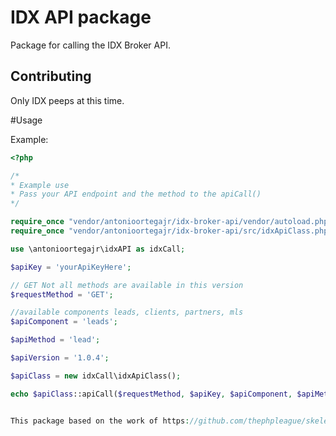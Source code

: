 # IDX API package

Package for calling the IDX Broker API.

## Contributing

Only IDX peeps at this time.


#Usage

Example:
```php
<?php

/*
* Example use
* Pass your API endpoint and the method to the apiCall()
*/

require_once "vendor/antonioortegajr/idx-broker-api/vendor/autoload.php";
require_once "vendor/antonioortegajr/idx-broker-api/src/idxApiClass.php";

use \antonioortegajr\idxAPI as idxCall;

$apiKey = 'yourApiKeyHere';

// GET Not all methods are available in this version
$requestMethod = 'GET';

//available components leads, clients, partners, mls
$apiComponent = 'leads';

$apiMethod = 'lead';

$apiVersion = '1.0.4';

$apiClass = new idxCall\idxApiClass();

echo $apiClass::apiCall($requestMethod, $apiKey, $apiComponent, $apiMethod, $apiVersion);


This package based on the work of https://github.com/thephpleague/skeleton
